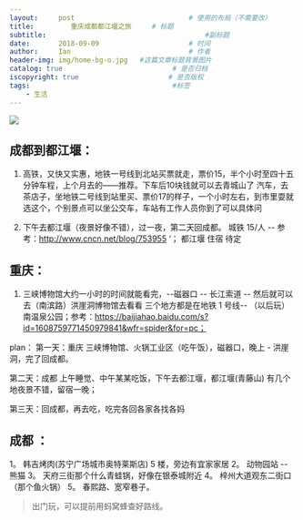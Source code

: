 ```yaml
---
layout:     post             				# 使用的布局（不需要改）
title:         重庆成都都江堰之旅     # 标题 
subtitle:    					  				#副标题
date:       2018-09-09  					# 时间
author:     Ian                  			# 作者
header-img: img/home-bg-o.jpg	#这篇文章标题背景图片
catalog: true                        	# 是否归档
iscopyright: true                      # 是否版权
tags:                              		#标签
    - 生活
---
```






![](https://tva1.sinaimg.cn/large/007S8ZIlgy1gh15th3969j31400u04qq.jpg)

## 成都到都江堰：

1. 高铁，又快又实惠，地铁一号线到北站买票就走，票价15，半个小时至四十五分钟车程，上个月去的——推荐。下车后10块钱就可以去青城山了
汽车，去茶店子，坐地铁二号线到站里买、票价17的样子，一个小时左右，到市里耍就选这个，个别景点可以坐公交车，车站有工作人员你到了可以具体问

2.  下午去都江堰（夜景好像不错），过一夜，第二天回成都。   城铁 15/人  --  参考：http://www.cncn.net/blog/753955
‘； 都江堰 住宿 待定

## 重庆：
1. 三峡博物馆大约一小时的时间就能看完，--磁器口 -- 长江索道 --  然后就可以去（南滨路）洪崖洞博物馆去看看  三个地方都是在地铁 1 号线-- （以后玩）南温泉公园；参考：https://baijiahao.baidu.com/s?id=1608759771450979841&wfr=spider&for=pc；

plan：
第一天：重庆  三峡博物馆、火锅工业区（吃午饭），磁器口，晚上 	 - 洪崖洞，完了回成都。

第二天：成都 上午睡觉、中午某某吃饭，下午去都江堰，都江堰(青藤山) 有几个地夜景不错，留宿一晚；

第三天：回成都，再去吃，吃完各回各家各找各妈

## 成都 ：
1。 韩吉烤肉(苏宁广场城市奥特莱斯店) 5 楼，旁边有宜家家居
2。  动物园站 -- 熊猫
3。  天府三街那个什么青蛙锅，好像在银泰城附近
4。  梓州大道观东二街口（那个鱼火锅）
5。  春熙路、宽窄巷子。

> 出门玩，可以提前用蚂窝蜂查好路线。


